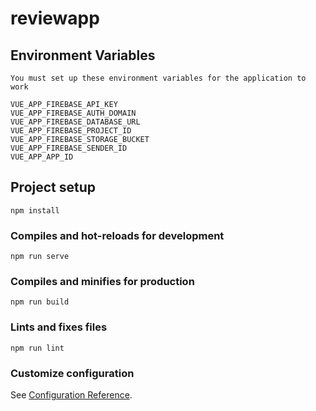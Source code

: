 # reviewapp

## Environment Variables
```
You must set up these environment variables for the application to work

VUE_APP_FIREBASE_API_KEY
VUE_APP_FIREBASE_AUTH_DOMAIN
VUE_APP_FIREBASE_DATABASE_URL
VUE_APP_FIREBASE_PROJECT_ID
VUE_APP_FIREBASE_STORAGE_BUCKET
VUE_APP_FIREBASE_SENDER_ID
VUE_APP_APP_ID

```

## Project setup
```
npm install
```

### Compiles and hot-reloads for development
```
npm run serve
```

### Compiles and minifies for production
```
npm run build
```

### Lints and fixes files
```
npm run lint
```

### Customize configuration
See [Configuration Reference](https://cli.vuejs.org/config/).
